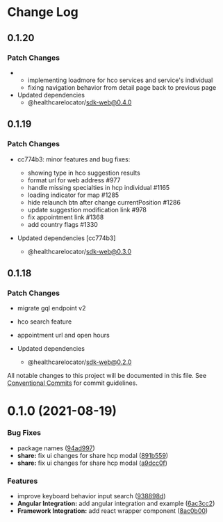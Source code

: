 # Change Log

## 0.1.20

### Patch Changes

- - implementing loadmore for hco services and service's individual
  - fixing navigation behavior from detail page back to previous page
- Updated dependencies
  - @healthcarelocator/sdk-web@0.4.0

## 0.1.19

### Patch Changes

- cc774b3: minor features and bug fixes:

  - showing type in hco suggestion results
  - format url for web address #977
  - handle missing specialties in hcp individual #1165
  - loading indicator for map #1285
  - hide relaunch btn after change currentPosition #1286
  - update suggestion modification link #978
  - fix appointment link #1368
  - add country flags #1330

- Updated dependencies [cc774b3]
  - @healthcarelocator/sdk-web@0.3.0

## 0.1.18

### Patch Changes

- migrate gql endpoint v2
- hco search feature
- appointment url and open hours

- Updated dependencies
  - @healthcarelocator/sdk-web@0.2.0

All notable changes to this project will be documented in this file.
See [Conventional Commits](https://conventionalcommits.org) for commit guidelines.

# 0.1.0 (2021-08-19)

### Bug Fixes

- package names ([94ad997](https://gitlab.ekino.com/iqvia/onekey-sdk-web-lib/commit/94ad9976f11e55ad262c880b52004f3fc6c3fca6))
- **share:** fix ui changes for share hcp modal ([891b559](https://gitlab.ekino.com/iqvia/onekey-sdk-web-lib/commit/891b559bc5b246b06f86ccb166a7c7a9359635ec))
- **share:** fix ui changes for share hcp modal ([a9dcc0f](https://gitlab.ekino.com/iqvia/onekey-sdk-web-lib/commit/a9dcc0f014d64ed03d28ee4fd4c592ca8a7ee724))

### Features

- improve keyboard behavior input search ([938898d](https://gitlab.ekino.com/iqvia/onekey-sdk-web-lib/commit/938898dd31fdd1381642515fce93cc2a888a1e8d))
- **Angular Integration:** add angular integration and example ([6ac3cc2](https://gitlab.ekino.com/iqvia/onekey-sdk-web-lib/commit/6ac3cc2ee320798e4158980bd82de05aeaaaf32a))
- **Framework Integration:** add react wrapper component ([8ac0b00](https://gitlab.ekino.com/iqvia/onekey-sdk-web-lib/commit/8ac0b006c3f29a17b547e103e81a75bc2215b3cc))
